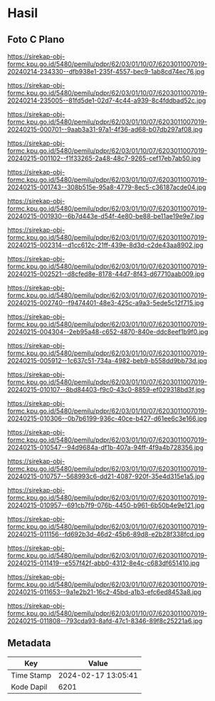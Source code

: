 # Hasil

## Foto C Plano

https://sirekap-obj-formc.kpu.go.id/5480/pemilu/pdpr/62/03/01/10/07/6203011007019-20240214-234330--dfb938e1-235f-4557-bec9-1ab8cd74ec76.jpg

https://sirekap-obj-formc.kpu.go.id/5480/pemilu/pdpr/62/03/01/10/07/6203011007019-20240214-235005--81fd5de1-02d7-4c44-a939-8c4fddbad52c.jpg

https://sirekap-obj-formc.kpu.go.id/5480/pemilu/pdpr/62/03/01/10/07/6203011007019-20240215-000701--9aab3a31-97a1-4f36-ad68-b07db297af08.jpg

https://sirekap-obj-formc.kpu.go.id/5480/pemilu/pdpr/62/03/01/10/07/6203011007019-20240215-001102--f1f33265-2a48-48c7-9265-cef17eb7ab50.jpg

https://sirekap-obj-formc.kpu.go.id/5480/pemilu/pdpr/62/03/01/10/07/6203011007019-20240215-001743--308b515e-95a8-4779-8ec5-c36187acde04.jpg

https://sirekap-obj-formc.kpu.go.id/5480/pemilu/pdpr/62/03/01/10/07/6203011007019-20240215-001930--6b7d443e-d54f-4e80-be88-be11ae19e9e7.jpg

https://sirekap-obj-formc.kpu.go.id/5480/pemilu/pdpr/62/03/01/10/07/6203011007019-20240215-002314--d1cc612c-21ff-439e-8d3d-c2de43aa8902.jpg

https://sirekap-obj-formc.kpu.go.id/5480/pemilu/pdpr/62/03/01/10/07/6203011007019-20240215-002521--d8cfed8e-8178-44d7-8f43-d67710aab009.jpg

https://sirekap-obj-formc.kpu.go.id/5480/pemilu/pdpr/62/03/01/10/07/6203011007019-20240215-002740--f9474401-48e3-425c-a9a3-5ede5c12f715.jpg

https://sirekap-obj-formc.kpu.go.id/5480/pemilu/pdpr/62/03/01/10/07/6203011007019-20240215-004304--2eb95a48-c652-4870-840e-ddc8eef1b9f0.jpg

https://sirekap-obj-formc.kpu.go.id/5480/pemilu/pdpr/62/03/01/10/07/6203011007019-20240215-005912--1c637c51-734a-4982-beb9-b558dd9bb73d.jpg

https://sirekap-obj-formc.kpu.go.id/5480/pemilu/pdpr/62/03/01/10/07/6203011007019-20240215-010107--8bd84403-f9c0-43c0-8859-ef029318bd3f.jpg

https://sirekap-obj-formc.kpu.go.id/5480/pemilu/pdpr/62/03/01/10/07/6203011007019-20240215-010306--0b7b6199-936c-40ce-b427-d61ee6c3e166.jpg

https://sirekap-obj-formc.kpu.go.id/5480/pemilu/pdpr/62/03/01/10/07/6203011007019-20240215-010547--94d9684a-df1b-407a-94ff-4f9a4b728356.jpg

https://sirekap-obj-formc.kpu.go.id/5480/pemilu/pdpr/62/03/01/10/07/6203011007019-20240215-010757--568993c6-dd21-4087-920f-35e4d315e1a5.jpg

https://sirekap-obj-formc.kpu.go.id/5480/pemilu/pdpr/62/03/01/10/07/6203011007019-20240215-010957--691cb7f9-076b-4450-b961-6b50b4e9e121.jpg

https://sirekap-obj-formc.kpu.go.id/5480/pemilu/pdpr/62/03/01/10/07/6203011007019-20240215-011156--fd692b3d-46d2-45b6-89d8-e2b28f338fcd.jpg

https://sirekap-obj-formc.kpu.go.id/5480/pemilu/pdpr/62/03/01/10/07/6203011007019-20240215-011419--e557f42f-abb0-4312-8e4c-c683df651410.jpg

https://sirekap-obj-formc.kpu.go.id/5480/pemilu/pdpr/62/03/01/10/07/6203011007019-20240215-011653--9a1e2b21-16c2-45bd-a1b3-efc6ed8453a8.jpg

https://sirekap-obj-formc.kpu.go.id/5480/pemilu/pdpr/62/03/01/10/07/6203011007019-20240215-011808--793cda93-8afd-47c1-8346-89f8c25221a6.jpg


## Metadata

| Key        | Value               |
| ---------- | ------------------- |
| Time Stamp | 2024-02-17 13:05:41 |
| Kode Dapil | 6201                |



